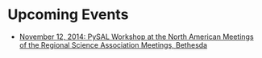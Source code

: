 Upcoming Events
===============

* [November 12, 2014: PySAL Workshop at the North American Meetings of the
Regional Science Association Meetings,
Bethesda](http://www.narsc.org/newsite/?page_id=67)

